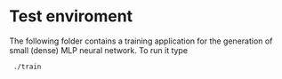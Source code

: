 # Test enviroment

The following folder contains a training application for the generation of small (dense) MLP neural network.
To run it type

<code> ./train </code>


